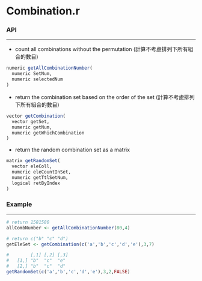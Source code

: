 # Combination.r

<script type="text/javascript" src="../js/general.js"></script>

### API
---

* count all combinations without the permutation (計算不考慮排列下所有組合的數目)

```R
numeric getAllCombinationNumber(
  numeric SetNum, 
  numeric selectedNum
) 
```

* return the combination set based on the order of the set (計算不考慮排列下所有組合的數目)

```R
vector getCombination(
  vector getSet, 
  numeric getNum, 
  numeric getWhichCombination
)
```

* return the random combination set as a matrix

```R
matrix getRandomSet(
  vector eleColl, 
  numeric eleCountInSet, 
  numeric getTtlSetNum, 
  logical retByIndex
)
```

### Example
---

```R
# return 1581580
allCombNumber <- getAllCombinationNumber(80,4)

# return c("b" "c" "d")
getEleSet <- getCombination(c('a','b','c','d','e'),3,7)

#        [,1] [,2] [,3]
#   [1,] "b"  "c"  "e" 
#   [2,] "b"  "c"  "d" 
getRandomSet(c('a','b','c','d','e'),3,2,FALSE)
```






